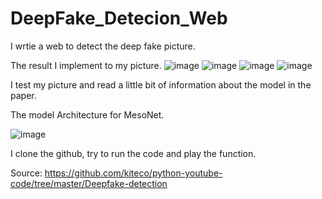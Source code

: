 # DeepFake_Detecion_Web

I wrtie a web to detect the deep fake picture.

The result I implement to my picture.
![image](https://user-images.githubusercontent.com/76461262/146398620-4ffc01fa-840f-462c-a86c-f1fc023d0d27.png)
![image](https://user-images.githubusercontent.com/76461262/146398647-bcab0819-28b4-4d9d-95c4-78dc3b708cd9.png)
![image](https://user-images.githubusercontent.com/76461262/146398667-78c07941-aee4-4dcc-9b4b-52cfd3f7afc7.png)
![image](https://user-images.githubusercontent.com/76461262/146398681-575fea16-832a-4dce-bce6-4265ef39e804.png)

I test my picture and read a little bit of information about the model in the paper.

The model Architecture for MesoNet.

![image](https://user-images.githubusercontent.com/76461262/141642624-62dc2b40-f635-4f5c-b1ce-dd4b184feacf.png)

I clone the github, try to run the code and play the function.

Source: https://github.com/kiteco/python-youtube-code/tree/master/Deepfake-detection  

